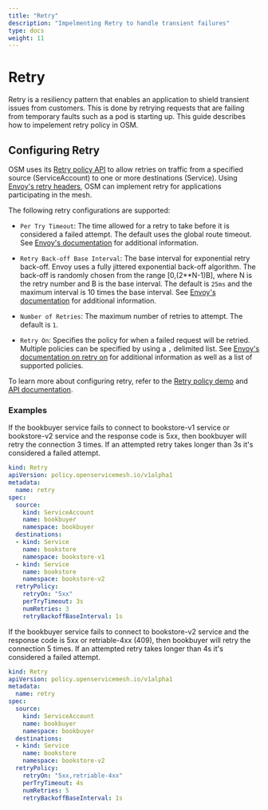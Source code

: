 ```yaml
---
title: "Retry"
description: "Impelmenting Retry to handle transient failures"
type: docs
weight: 11
---
```


# Retry

Retry is a resiliency pattern that enables an application to shield transient issues from customers. This is done by retrying requests that are failing from temporary faults such as a pod is starting up. This guide describes how to impelement retry policy in OSM.

## Configuring Retry

OSM uses its [Retry policy API][1] to allow retries on traffic from a specified source (ServiceAccount) to one or more destinations (Service). Using [Envoy's retry headers](https://www.envoyproxy.io/docs/envoy/latest/configuration/http/http_filters/router_filter#config-http-filters-router), OSM can implement retry for applications participating in the mesh.

The following retry configurations are supported:

- `Per Try Timeout`: The time allowed for a retry to take before it is considered a failed attempt. The default uses the global route timeout. See [Envoy's documentation](https://www.envoyproxy.io/docs/envoy/latest/configuration/http/http_filters/router_filter#x-envoy-upstream-rq-per-try-timeout-ms) for additional information.

- `Retry Back-off Base Interval`: The base interval for exponential retry back-off. Envoy uses a fully jittered exponential back-off algorithm. The back-off is randomly chosen from the range [0,(2**N-1)B], where N is the retry number and B is the base interval. The default is `25ms` and the maximum interval is 10 times the base interval. See [Envoy's documentation](https://www.envoyproxy.io/docs/envoy/latest/api-v3/config/route/v3/route_components.proto#envoy-v3-api-field-config-route-v3-retrypolicy-retry-back-off) for additional information.

- `Number of Retries`: The maximum number of retries to attempt. The default is `1`.

- `Retry On`: Specifies the policy for when a failed request will be retried. Multiple policies can be specified by using a `,` delimited list. See [Envoy's documentation on retry on](https://www.envoyproxy.io/docs/envoy/latest/configuration/http/http_filters/router_filter#x-envoy-retry-on) for additional information as well as a list of supported policies.

To learn more about configuring retry, refer to the [Retry policy demo](/docs/demos/retry_policy) and [API documentation][1].

### Examples
If the bookbuyer service fails to connect to bookstore-v1 service or bookstore-v2 service and the response code is 5xx, then bookbuyer will retry the connection 3 times. If an attempted retry takes longer than 3s it's considered a failed attempt. 
```yaml
kind: Retry
apiVersion: policy.openservicemesh.io/v1alpha1
metadata:
  name: retry
spec:
  source:
    kind: ServiceAccount
    name: bookbuyer
    namespace: bookbuyer
  destinations:
  - kind: Service
    name: bookstore
    namespace: bookstore-v1
  - kind: Service
    name: bookstore
    namespace: bookstore-v2
  retryPolicy:
    retryOn: "5xx"
    perTryTimeout: 3s
    numRetries: 3
    retryBackoffBaseInterval: 1s
```

If the bookbuyer service fails to connect to bookstore-v2 service and the response code is 5xx or retriable-4xx (409), then bookbuyer will retry the connection 5 times. If an attempted retry takes longer than 4s it's considered a failed attempt. 
```yaml
kind: Retry
apiVersion: policy.openservicemesh.io/v1alpha1
metadata:
  name: retry
spec:
  source:
    kind: ServiceAccount
    name: bookbuyer
    namespace: bookbuyer
  destinations:
  - kind: Service
    name: bookstore
    namespace: bookstore-v2
  retryPolicy:
    retryOn: "5xx,retriable-4xx"
    perTryTimeout: 4s
    numRetries: 5
    retryBackoffBaseInterval: 1s
```

[1]: /docs/api_reference/policy/v1alpha1/#policy.openservicemesh.io/v1alpha1.RetrySpec